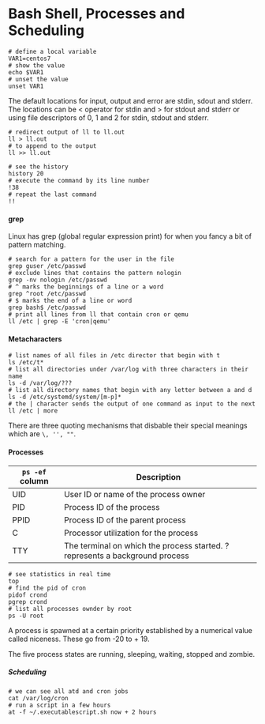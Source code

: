 # Bash Shell, Processes and Scheduling

```
# define a local variable
VAR1=centos7
# show the value
echo $VAR1
# unset the value
unset VAR1
```

The default locations for input, output and error are stdin, sdout and stderr. The locations can be < operator for stdin and > for stdout and stderr or using file descriptors of 0, 1 and 2 for stdin, stdout and stderr.

```
# redirect output of ll to ll.out
ll > ll.out
# to append to the output 
ll >> ll.out
```

```
# see the history 
history 20
# execute the command by its line number
!38
# repeat the last command
!!
```

#### grep

Linux has grep (global regular expression print) for when you fancy a bit of pattern matching. 

```
# search for a pattern for the user in the file
grep guser /etc/passwd
# exclude lines that contains the pattern nologin
grep -nv nologin /etc/passwd
# ^ marks the beginnings of a line or a word
grep ^root /etc/passwd
# $ marks the end of a line or word
grep bash$ /etc/passwd 
# print all lines from ll that contain cron or qemu
ll /etc | grep -E 'cron|qemu'
```

#### Metacharacters

```
# list names of all files in /etc director that begin with t
ls /etc/t*
# list all directories under /var/log with three characters in their name
ls -d /var/log/???
# list all directory names that begin with any letter between a and d
ls -d /etc/systemd/system/[m-p]*
# the | character sends the output of one command as input to the next
ll /etc | more
```

There are three quoting mechanisms that disbable their special meanings which are `\, '', ""`.

#### Processes

| `ps -ef` column | Description |
| ---    |  ---         |
| UID  | User ID or name of the process owner |
| PID  | Process ID of the process |
| PPID  | Process ID of the parent process |
| C   | Processor utilization for the process |
| TTY | The terminal on which the process started. ? represents a background process |q

```
# see statistics in real time 
top
# find the pid of cron
pidof crond
pgrep crond
# list all processes ownder by root
ps -U root
```

A process is spawned at a certain priority established by a numerical value called niceness. These go from -20 to + 19. 

The five process states are running, sleeping, waiting, stopped and zombie.

##### Scheduling

```
# we can see all atd and cron jobs 
cat /var/log/cron
# run a script in a few hours
at -f ~/.executablescript.sh now + 2 hours
```
